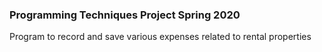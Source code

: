 ### Programming Techniques Project Spring 2020

Program to record and save various expenses related to rental properties
